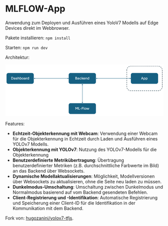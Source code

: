 
# MLFLOW-App
Anwendung zum Deployen und Ausführen eines YoloV7 Modells auf Edge Devices direkt im Webbrowser. 

Pakete installieren: `npm install`

Starten: `npm run dev`

Architektur: 

![Alt text](git-media/img.png "Überblick")

Features:
- **Echtzeit-Objekterkennung mit Webcam**: Verwendung einer Webcam für die Objekterkennung in Echtzeit durch Laden und Ausführen eines YOLOv7 Modells.
- **Objekterkennung mit YOLOv7**: Nutzung des YOLOv7-Modells für die Objekterkennung
- **Benutzerdefinierte Metrikübertragung**: Übertragung benutzerdefinierter Metriken (z.B. durchschnittliche Farbwerte im Bild) an das Backend über Websockets.
- **Dynamische Modellaktualisierungen**: Möglichkeit, Modellversionen über Websockets zu aktualisieren, ohne die Seite neu laden zu müssen.
- **Dunkelmodus-Umschaltung**: Umschaltung zwischen Dunkelmodus und Normalmodus basierend auf vom Backend gesendeten Befehlen.
- **Client-Registrierung und -Identifikation**: Automatische Registrierung und Speicherung einer Client-ID für die Identifikation in der Kommunikation mit dem Backend.


Fork von: [hugozanini/yolov7-tfjs](https://github.com/hugozanini/yolov7-tfjs).